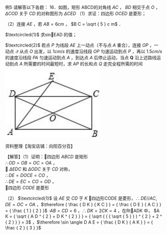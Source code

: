 例5 请解答以下各题： 16．如图，矩形 ABCD的对角线 $A C$ ， $B D$ 相交于点 $O$ ， $\Delta C O D$ 关于 $C D$ 的对称图形为 $\Delta C E D$
（1）求证：四边形 $O C E D$ 是菱形；

（2）连接 $A E$ ，若 $A B = 6 c m$ ， $B C = \sqrt { 5 } c m$ ．

$\textcircled{1}$ 求sinEAD 的值；

$\textcircled{2}$ 若点 $P$ 为线段 $A E$ 上一动点（不与点 $A$ 重合），连接 $O P$ ，一动点 $\mathcal { Q }$ 从点 $O$ 出发，以 $1 c m / s$ 的速度沿线段 $O P$ 匀速运动到点 $P$ ，再以 $1 . 5 c m / s$ 的速度沿线段 $P A$ 匀速运动到点 $A$ ，到达点 $A$ 后停止运动，当点 $\boldsymbol { Q }$ 沿上述路线运动到点 $A$ 所需要的时间最短时，求 $A P$ 的长和点 $Q$ 走完全程所需的时间

![](<../../qs_image_DB/专题2-5_最值模型之阿氏圆与胡不归（解析版）/e38ec1e548a211898691ab34ef9a1c776e8fe5dc890e26d670cf8e35c95cdf27.jpg>)

资料整理【淘宝店铺：向阳百分百】

【解答】（1）证明：四边形 $A B C D$ 是矩形  
$\therefore O D = O B = O C = O A$ ，  
 $\Delta E D C$ 和 $\Delta O D C$ 关于 $C D$ 对称，  
$\therefore D E = D O C E = C O$ ，  
$\therefore D E = E C = C O = O D$ ，  
四边形 $C O D E$ 是菱形

（2） $\textcircled{1}$ 设 $A E$ 交 $C D$ 于 $K$ 四边形CODE 是菱形，$\therefore D E / / A C , D E = O C = O A$ ，$\therefore { \frac { D K } { K C } } = { \frac { D E } { A C } } = { \frac { 1 } { 2 } }$ $\cdot A B = C D = 6$ ，$\therefore D K = 2 C K = 4$ ，在RtADK 中， $A K = { \sqrt { A D ^ { 2 } + D K ^ { 2 } } } = { \sqrt { ( { \sqrt { 5 } } ) ^ { 2 } + 2 ^ { 2 } } } = 3$ ，$\therefore \sin \angle D A E = { \frac { D K } { A K } } = { \frac { 2 } { 3 } }$
